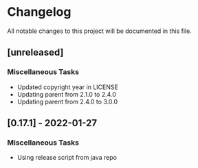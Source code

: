 # Changelog
All notable changes to this project will be documented in this file.

## [unreleased]

### Miscellaneous Tasks

- Updated copyright year in LICENSE
- Updating parent from 2.1.0 to 2.4.0
- Updating parent from 2.4.0 to 3.0.0

## [0.17.1] - 2022-01-27

### Miscellaneous Tasks

- Using release script from java repo

<!-- generated by git-cliff -->
